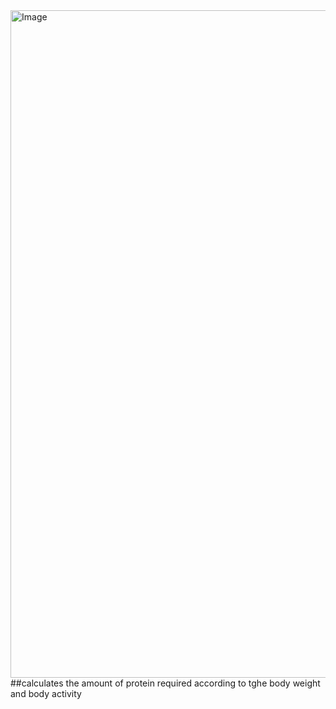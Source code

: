 <img width="1068" alt="Image" src="https://github.com/user-attachments/assets/ec1a7f9a-c2df-4c1c-9172-50481ba1ad5e" />
##calculates the amount of protein required according to tghe body weight and body activity 
